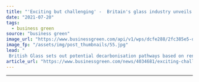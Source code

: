```yaml
---
title: "'Exciting but challenging' -  Britain's glass industry unveils 2050 net zero vision"
date: "2021-07-20"
tags: 
  - business green
source: "business green"
image_url: "https://www.businessgreen.com/api/v1/wps/dcfe288/2fc385e5-d48d-47b5-b5ac-a6df529aeaa6/5/iStock-503101415-glass-manufacturing-185x114.jpg"
image_fp: "/assets/img/post_thumbnails/55.jpg"
lead: "
 British Glass sets out potential decarbonisation pathways based on renewables, hydrogen, CCS, and greater recycling levels ..."
article_url: "https://www.businessgreen.com/news/4034681/exciting-challenging-britain-glass-industry-unveils-2050-net-zero-vision"
---
```


---
